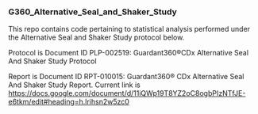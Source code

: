 ### G360_Alternative_Seal_and_Shaker_Study

This repo contains code pertaining to statistical analysis performed under the Alternative Seal and Shaker Study protocol below.

Protocol is Document ID PLP-002519: Guardant360®CDx Alternative Seal And Shaker Study Protocol

Report is Document ID RPT-010015: Guardant360® CDx Alternative Seal And Shaker Study Report. Current link is https://docs.google.com/document/d/11iQWp19T8YZ2oC8ogbPIzNTfJE-e6tkm/edit#heading=h.lrihsn2w5zc0
